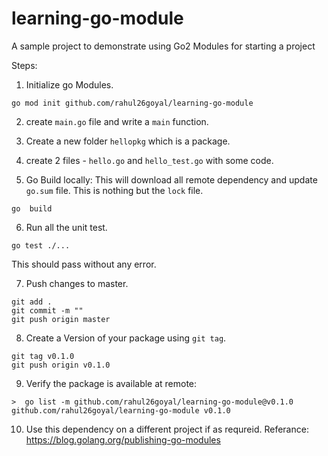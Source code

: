 # learning-go-module
A sample project to demonstrate using Go2 Modules for starting a project

Steps:
1. Initialize go Modules.
```
go mod init github.com/rahul26goyal/learning-go-module
```

2. create `main.go` file and write a `main` function.

3. Create a new folder `hellopkg` which is a package.

4. create 2 files - `hello.go` and `hello_test.go` with some code.

5. Go Build locally: This will download all remote dependency and update `go.sum` file.
This is nothing but the `lock` file.
```
go  build
```

6. Run all the unit test.
```
go test ./...
```
This should pass without any error.

7. Push changes to master.
```
git add .
git commit -m ""
git push origin master
```

8. Create a Version of your package using `git tag`.
```
git tag v0.1.0
git push origin v0.1.0
```

9. Verify the package is available at remote:
```
>  go list -m github.com/rahul26goyal/learning-go-module@v0.1.0
github.com/rahul26goyal/learning-go-module v0.1.0
```

10. Use this dependency on a different project if as requreid.
Referance: https://blog.golang.org/publishing-go-modules

